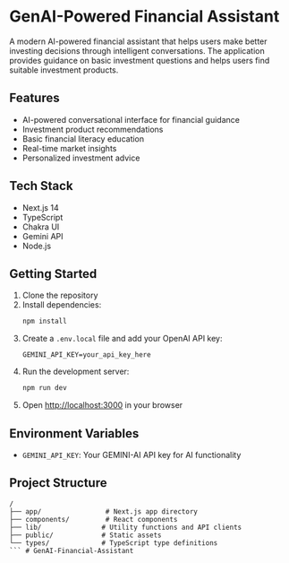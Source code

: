 # GenAI-Powered Financial Assistant

A modern AI-powered financial assistant that helps users make better investing decisions through intelligent conversations. The application provides guidance on basic investment questions and helps users find suitable investment products.

## Features

- AI-powered conversational interface for financial guidance
- Investment product recommendations
- Basic financial literacy education
- Real-time market insights
- Personalized investment advice

## Tech Stack

- Next.js 14
- TypeScript
- Chakra UI
- Gemini API
- Node.js

## Getting Started

1. Clone the repository
2. Install dependencies:
   ```bash
   npm install
   ```
3. Create a `.env.local` file and add your OpenAI API key:
   ```
   GEMINI_API_KEY=your_api_key_here
   ```
4. Run the development server:
   ```bash
   npm run dev
   ```
5. Open [http://localhost:3000](http://localhost:3000) in your browser

## Environment Variables

- `GEMINI_API_KEY`: Your GEMINI-AI API key for AI functionality

## Project Structure

```
/
├── app/                # Next.js app directory
├── components/         # React components
├── lib/               # Utility functions and API clients
├── public/            # Static assets
└── types/             # TypeScript type definitions
``` # GenAI-Financial-Assistant
